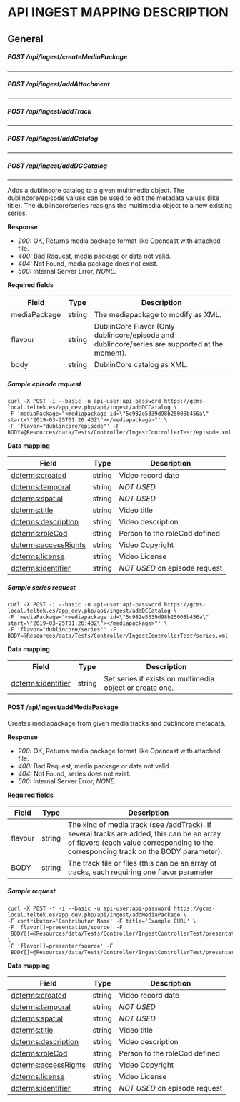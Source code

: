 API INGEST MAPPING DESCRIPTION
==============================


## **General**

##### POST /api/ingest/createMediaPackage
___

##### POST /api/ingest/addAttachment
____

##### POST /api/ingest/addTrack
____

##### POST /api/ingest/addCatalog
____

##### POST /api/ingest/addDCCatalog
____

Adds a dublincore catalog to a given multimedia object. The dublincore/episode values can be used to edit the metadata values (like title). The dublincore/series reasigns the multimedia object to a new existing series.

**Response**

- *200:* OK, Returns media package format like Opencast with attached file.  
- *400:* Bad Request, media package or data not valid.  
- *404:* Not Found, media package does not exist.  
- *500:* Internal Server Error, *NONE*. 


**Required fields**

|Field                   | Type     | Description                           |
| ---------------------- | -------- | ------------------------------   |
| mediaPackage           | string   |  The mediapackage to modify as XML.
| flavour                | string   |  DublinCore Flavor (Only dublincore/episode and dublincore/series are supported at the moment).
| body                   | string   |  DublinCore catalog as XML.


##### Sample episode request

```
curl -X POST -i --basic -u api-user:api-password https://gcms-local.teltek.es/app_dev.php/api/ingest/addDCCatalog \
-F 'mediaPackage="<mediapackage id=\"5c982e5339d98b25008b456a\" start=\"2019-03-25T01:26:43Z\"></mediapackage>"' \
-F 'flavor="dublincore/episode"' -F BODY=@Resources/data/Tests/Controller/IngestControllerTest/episode.xml
```

**Data mapping**

| Field                  | Type     | Description                      |
| ---------------------- | -------- | ------------------------------   |
| <dcterms:created>      | string   |  Video record date
| <dcterms:temporal>     | string   |  *NOT USED*
| <dcterms:spatial>      | string   |  *NOT USED*
| <dcterms:title>        | string   |  Video title
| <dcterms:description>  | string   |  Video description
| <dcterms:roleCod>      | string   |  Person to the roleCod defined 
| <dcterms:accessRights> | string   |  Video Copyright
| <dcterms:license>      | string   |  Video License
| <dcterms:identifier>   | string   |  *NOT USED* on episode request



##### Sample series request

```
curl -X POST -i --basic -u api-user:api-password https://gcms-local.teltek.es/app_dev.php/api/ingest/addDCCatalog \
-F 'mediaPackage="<mediapackage id=\"5c982e5339d98b25008b456a\" start=\"2019-03-25T01:26:43Z\"></mediapackage>"' \
-F 'flavor="dublincore/series"' -F BODY=@Resources/data/Tests/Controller/IngestControllerTest/series.xml 
```

**Data mapping**

| Field                  | Type     | Description                           |
| ---------------------- | -------- | ------------------------------   |
| <dcterms:identifier>   | string   | Set series if exists on multimedia object or create one.



#### POST /api/ingest/addMediaPackage 

Creates mediapackage from given media tracks and dublincore metadata.

**Response**

- *200:* OK, Returns media package format like Opencast with attached file.  
- *400:* Bad Request, media package or data not valid  
- *404:* Not Found, series does not exist.  
- *500:* Internal Server Error, *NONE*.  


**Required fields**

|Field                   | Type     | Description                           |
| ---------------------- | -------- | ------------------------------   |
| flavour                | string   | The kind of media track (see /addTrack). If several tracks are added, this can be an array of flavors (each value corresponding to the corresponding track on the BODY parameter).
| BODY                   | string   | The track file or files (this can be an array of tracks, each requiring one flavor parameter

##### Sample request

```
curl -X POST -f -i --basic -u api-user:api-password https://gcms-local.teltek.es/app_dev.php/api/ingest/addMediaPackage \
-F contributor='Contributor Name' -F title='Example CURL' \
-F 'flavor[]=presentation/source' -F 'BODY[]=@Resources/data/Tests/Controller/IngestControllerTest/presentation.mp4' \
-F 'flavor[]=presenter/source' -F 'BODY[]=@Resources/data/Tests/Controller/IngestControllerTest/presenter.mp4'
```

**Data mapping**

| Field                  | Type     | Description                      |
| ---------------------- | -------- | ------------------------------   |
| <dcterms:created>      | string   |  Video record date
| <dcterms:temporal>     | string   |  *NOT USED*
| <dcterms:spatial>      | string   |  *NOT USED*
| <dcterms:title>        | string   |  Video title
| <dcterms:description>  | string   |  Video description
| <dcterms:roleCod>      | string   |  Person to the roleCod defined 
| <dcterms:accessRights> | string   |  Video Copyright
| <dcterms:license>      | string   |  Video License
| <dcterms:identifier>   | string   |  *NOT USED* on episode request
